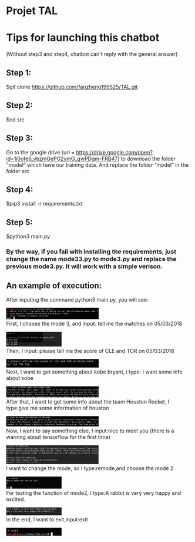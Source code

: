 Projet TAL
=====================================================

# Tips for launching this chatbot
(Without step3 and step4, chatbot can't reply with the general answer)

## Step 1:

$git clone https://github.com/fanzheng199525/TAL.git

## Step 2:

$cd src

## Step 3:

Go to the google drive (url = https://drive.google.com/open?id=1i0ofe6_vbzmGePG2ymG_gwPDgm-FRB47) to download the folder “model” which have our training data. And replace the folder “model” in the folder src

## Step 4:

$pip3 install -r requirements.txt

## Step 5:

$python3 main.py

### By the way, if you fail with installing the requirements, just change the name mode33.py to mode3.py and replace the previous mode3.py. It will work with a simple verison. 

## An example of execution:

After inputing the command python3 main.py, you will see:
<p align="left">
<img width="50%" src="src/img/m3_1.png" />
<br>
First, I choose the mode 3, and input: tell me the matches on 05/03/2018
<p align="left">
<img width="30%" src="src/img/m3_2.png" />
<br>
Then, I input: please tell me the score of CLE and TOR on 05/03/2018
<p align="left">
<img width="50%" src="src/img/m3_3.png" />
<br>
Next, I want to get something about kobe bryant, i type: I want some info about kobe
<p align="left">
<img width="50%" src="src/img/m3_4.png" />
<br>
After that, I want to get some info about the team Houston Rocket, I type:give me some information of houston
<p align="left">
<img width="50%" src="src/img/m3_5.png" />
<br>
Now, I want to say something else, I input:nice to meet you (there is a warning about tensorflow for the first time)
<p align="left">
<img width="50%" src="src/img/m3_6.png" />
<br>
I want to change the mode, so I type:remode,and choose the mode 2.
<p align="left">
<img width="30%" src="src/img/m3_7.png" />
<br>
For testing the function of mode2, I type:A rabbit is very very happy and excited.
<p align="left">
<img width="30%" src="src/img/m2_1.png" />
<br>
In the end, I want to exit,input:exit
<p align="left">
<img width="30%" src="src/img/exit.png" />
<br>
  
